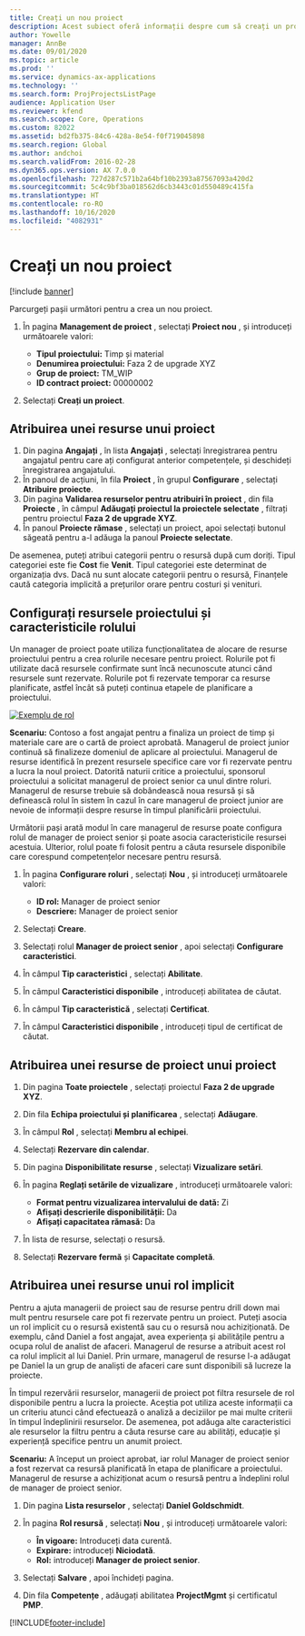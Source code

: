 ```yaml
---
title: Creați un nou proiect
description: Acest subiect oferă informații despre cum să creați un proiect nou.
author: Yowelle
manager: AnnBe
ms.date: 09/01/2020
ms.topic: article
ms.prod: ''
ms.service: dynamics-ax-applications
ms.technology: ''
ms.search.form: ProjProjectsListPage
audience: Application User
ms.reviewer: kfend
ms.search.scope: Core, Operations
ms.custom: 82022
ms.assetid: bd2fb375-84c6-428a-8e54-f0f719045898
ms.search.region: Global
ms.author: andchoi
ms.search.validFrom: 2016-02-28
ms.dyn365.ops.version: AX 7.0.0
ms.openlocfilehash: 727d287c571b2a64bf10b2393a87567093a420d2
ms.sourcegitcommit: 5c4c9bf3ba018562d6cb3443c01d550489c415fa
ms.translationtype: HT
ms.contentlocale: ro-RO
ms.lasthandoff: 10/16/2020
ms.locfileid: "4082931"
---
```

# <a name="create-a-new-project"></a>Creați un nou proiect

[!include [banner](../includes/banner.md)]

Parcurgeți pașii următori pentru a crea un nou proiect.

1. În pagina **Management de proiect** , selectați **Proiect nou** , și introduceți următoarele valori:

    - **Tipul proiectului:** Timp și material
    - **Denumirea proiectului:** Faza 2 de upgrade XYZ
    - **Grup de proiect:** TM\_WIP
    - **ID contract proiect:** 00000002

2. Selectați **Creați un proiect**.

## <a name="assign-a-resource-to-a-project"></a>Atribuirea unei resurse unui proiect

1. Din pagina **Angajați** , în lista **Angajați** , selectați înregistrarea pentru angajatul pentru care ați configurat anterior competențele, și deschideți înregistrarea angajatului.
2. În panoul de acțiuni, în fila **Proiect** , în grupul **Configurare** , selectați **Atribuire proiecte**.
3. Din pagina **Validarea resurselor pentru atribuiri în proiect** , din fila **Proiecte** , în câmpul **Adăugați proiectul la proiectele selectate** , filtrați pentru proiectul **Faza 2 de upgrade XYZ**.
4. În panoul **Proiecte rămase** , selectați un proiect, apoi selectați butonul săgeată pentru a-l adăuga la panoul **Proiecte selectate**.

De asemenea, puteți atribui categorii pentru o resursă după cum doriți. Tipul categoriei este fie **Cost** fie **Venit**. Tipul categoriei este determinat de organizația dvs. Dacă nu sunt alocate categorii pentru o resursă, Finanțele caută categoria implicită a prețurilor orare pentru costuri și venituri.

## <a name="set-up-project-resource-and-role-characteristics"></a>Configurați resursele proiectului și caracteristicile rolului

Un manager de proiect poate utiliza funcționalitatea de alocare de resurse proiectului pentru a crea rolurile necesare pentru proiect. Rolurile pot fi utilizate dacă resursele confirmate sunt încă necunoscute atunci când resursele sunt rezervate. Rolurile pot fi rezervate temporar ca resurse planificate, astfel încât să puteți continua etapele de planificare a proiectului.

[![Exemplu de rol](./media/projectresourcing05.jpg)](./media/projectresourcing05.jpg) 

**Scenariu:** Contoso a fost angajat pentru a finaliza un proiect de timp și materiale care are o cartă de proiect aprobată. Managerul de proiect junior continuă să finalizeze domeniul de aplicare al proiectului. Managerul de resurse identifică în prezent resursele specifice care vor fi rezervate pentru a lucra la noul proiect. Datorită naturii critice a proiectului, sponsorul proiectului a solicitat managerul de proiect senior ca unul dintre roluri. Managerul de resurse trebuie să dobândească noua resursă și să definească rolul în sistem în cazul în care managerul de proiect junior are nevoie de informații despre resurse în timpul planificării proiectului.

Următorii pași arată modul în care managerul de resurse poate configura rolul de manager de proiect senior și poate asocia caracteristicile resursei acestuia. Ulterior, rolul poate fi folosit pentru a căuta resursele disponibile care corespund competențelor necesare pentru resursă.

1. În pagina **Configurare roluri** , selectați **Nou** , și introduceți următoarele valori:

    - **ID rol:** Manager de proiect senior
    - **Descriere:** Manager de proiect senior

2. Selectați **Creare**.
3. Selectați rolul **Manager de proiect senior** , apoi selectați **Configurare caracteristici**.
4. În câmpul **Tip caracteristici** , selectați **Abilitate**.
5. În câmpul **Caracteristici disponibile** , introduceți abilitatea de căutat.
6. În câmpul **Tip caracteristică** , selectați **Certificat**.
7. În câmpul **Caracteristici disponibile** , introduceți tipul de certificat de căutat.

## <a name="assign-a-project-resource-to-a-project"></a>Atribuirea unei resurse de proiect unui proiect

1. Din pagina **Toate proiectele** , selectați proiectul **Faza 2 de upgrade XYZ**.
2. Din fila **Echipa proiectului și planificarea** , selectați **Adăugare**.
3. În câmpul **Rol** , selectați **Membru al echipei**.
4. Selectați **Rezervare din calendar**.
5. Din pagina **Disponibilitate resurse** , selectați **Vizualizare setări**.
6. În pagina **Reglați setările de vizualizare** , introduceți următoarele valori:

    - **Format pentru vizualizarea intervalului de dată:** Zi
    - **Afișați descrierile disponibilității:** Da
    - **Afișați capacitatea rămasă:** Da

7. În lista de resurse, selectați o resursă.
8. Selectați **Rezervare fermă** și **Capacitate completă**.

## <a name="assign-a-resource-to-a-default-role"></a>Atribuirea unei resurse unui rol implicit

Pentru a ajuta managerii de proiect sau de resurse pentru drill down mai mult pentru resursele care pot fi rezervate pentru un proiect. Puteți asocia un rol implicit cu o resursă existentă sau cu o resursă nou achiziționată. De exemplu, când Daniel a fost angajat, avea experiența și abilitățile pentru a ocupa rolul de analist de afaceri. Managerul de resurse a atribuit acest rol ca rolul implicit al lui Daniel. Prin urmare, managerul de resurse l-a adăugat pe Daniel la un grup de analiști de afaceri care sunt disponibili să lucreze la proiecte.

În timpul rezervării resurselor, managerii de proiect pot filtra resursele de rol disponibile pentru a lucra la proiecte. Aceștia pot utiliza aceste informații ca un criteriu atunci când efectuează o analiză a deciziilor pe mai multe criterii în timpul îndeplinirii resurselor. De asemenea, pot adăuga alte caracteristici ale resurselor la filtru pentru a căuta resurse care au abilități, educație și experiență specifice pentru un anumit proiect.

**Scenariu:** A început un proiect aprobat, iar rolul Manager de proiect senior a fost rezervat ca resursă planificată în etapa de planificare a proiectului. Managerul de resurse a achiziționat acum o resursă pentru a îndeplini rolul de manager de proiect senior.

1. Din pagina **Lista resurselor** , selectați **Daniel Goldschmidt**.
2. În pagina **Rol resursă** , selectați **Nou** , și introduceți următoarele valori:

    - **În vigoare:** Introduceți data curentă.
    - **Expirare:** introduceți **Niciodată**.
    - **Rol:** introduceți **Manager de proiect senior**.

3. Selectați **Salvare** , apoi închideți pagina.
4. Din fila **Competențe** , adăugați abilitatea **ProjectMgmt** și certificatul **PMP**.


[!INCLUDE[footer-include](../includes/footer-banner.md)]